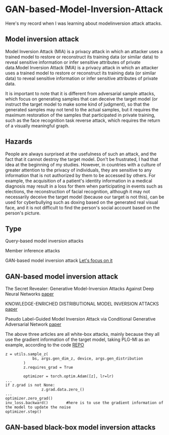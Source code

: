 # GAN-based-Model-Inversion-Attack
Here's my record when I was learning about modelinversion attack attacks.

## Model inversion attack
Model Inversion Attack (MIA) is a privacy attack in which an attacker uses a trained model to restore or reconstruct its training data (or similar data) to reveal sensitive information or infer sensitive attributes of private data.Model Inversion Attack (MIA) is a privacy attack in which an attacker uses a trained model to restore or reconstruct its training data (or similar data) to reveal sensitive information or infer sensitive attributes of private data.

It is important to note that it is different from adversarial sample attacks, which focus on generating samples that can deceive the target model (or instruct the target model to make some kind of judgment), so that the generated samples may not tend to the actual samples, but it requires the maximum restoration of the samples that participated in private training, such as the face recognition task reverse attack, which requires the return of a visually meaningful graph.

## Hazards
People are always surprised at the usefulness of such an attack, and the fact that it cannot destroy the target model. Don't be frustrated, I had that idea at the beginning of my studies. However, in countries with a culture of greater attention to the privacy of individuals, they are sensitive to any information that is not authorized by them to be accessed by others. For example, the acquisition of a patient's identity information in a medical diagnosis may result in a loss for them when participating in events such as elections, the reconstruction of facial recognition, although it may not necessarily deceive the target model (because our target is not this), can be used for cyberbullying such as doxing based on the generated real visual face, and it is not difficult to find the person's social account based on the person's picture.

## Type
Query-based model inversion attacks

Member inference attacks

GAN-based model inversion attack [Let's focus on it](#GAN-based-model-inversion-attack)

## GAN-based model inversion attack
The Secret Revealer: Generative Model-Inversion Attacks Against Deep Neural Networks [paper](https://arxiv.org/abs/1911.07135#:~:text=Previous%20attempts%20to%20invert%20neural%20networks%2C%20even%20the,invert%20deep%20neural%20networks%20with%20high%20success%20rates.)

KNOWLEDGE-ENRICHED DISTRIBUTIONAL MODEL INVERSION ATTACKS [paper](https://arxiv.org/abs/2010.04092)

Pseudo Label-Guided Model Inversion Attack via Conditional Generative Adversarial Network [paper](https://arxiv.org/abs/2302.09814#:~:text=To%20address%20these%20problems%2C%20we%20propose%20Pseudo%20Label-Guided,pseudo-labels%20to%20guide%20the%20training%20of%20the%20cGAN.)

The above three articles are all white-box attacks, mainly because they all use the gradient information of the target model, taking PLG-MI as an example, according to the code [REPO](https://github.com/LetheSec/PLG-MI-Attack/blob/main/reconstruct.py)

```
z = utils.sample_z(
            bs, args.gen_dim_z, device, args.gen_distribution
        )
        z.requires_grad = True

        optimizer = torch.optim.Adam([z], lr=lr)
...
if z.grad is not None:
                z.grad.data.zero_()
...
optimizer.zero_grad()
inv_loss.backward()        #here is to use the gradient information of the model to update the noise
optimizer.step()
```

## GAN-based black-box model inversion attacks


